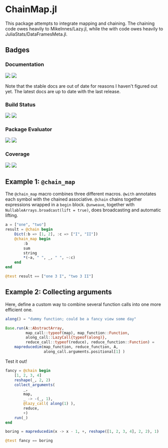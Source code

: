 # ChainMap.jl

This package attempts to integrate mapping and chaining. The chaining code owes
heavily to MikeInnes/Lazy.jl, while the with code owes heavily to
JuliaStats/DataFramesMeta.jl.

## Badges

### Documentation

[![][docs-stable_image]][docs-stable_url] [![][docs-latest_image]][docs-latest_url]

Note that the stable docs are out of date for reasons I haven't figured out yet. The latest docs are up to date with the last release.

### Build Status

[![][travis_image]][travis_url] [![][appveyor_image]][appveyor_url]

### Package Evaluator

[![][pkg-0.4_image]][pkg-0.4_url] [![][pkg-0.5_image]][pkg-0.5_url]

### Coverage

[![][coveralls_image]][coveralls_url] [![][codecov_image]][codecov_url]

[docs-latest_image]: https://img.shields.io/badge/docs-latest-blue.svg
[docs-latest_url]: https://bramtayl.github.io/ChainMap.jl/latest

[docs-stable_image]: https://img.shields.io/badge/docs-stable-blue.svg
[docs-stable_url]: https://bramtayl.github.io/ChainMap.jl/stable

[travis_image]: https://travis-ci.org/bramtayl/ChainMap.jl.svg?branch=master
[travis_url]: https://travis-ci.org/bramtayl/ChainMap.jl

[appveyor_image]: https://ci.appveyor.com/api/projects/status/github/bramtayl/ChainMap.jl?svg=true&branch=master
[appveyor_url]: https://ci.appveyor.com/project/bramtayl/chainmap-jl/branch/master

[coveralls_image]: https://coveralls.io/repos/bramtayl/ChainMap.jl/badge.svg?branch=master&service=github
[coveralls_url]: https://coveralls.io/github/bramtayl/ChainMap.jl?branch=master

[codecov_image]: https://codecov.io/github/bramtayl/ChainMap.jl/coverage.svg?branch=master
[codecov_url]: https://codecov.io/github/bramtayl/ChainMap.jl?branch=master

[issues_url]: https://github.com/bramtayl/ChainMap.jl/issues

[pkg-0.4_image]: http://pkg.julialang.org/badges/ChainMap_0.4.svg
[pkg-0.4_url]: http://pkg.julialang.org/?pkg=ChainMap

[pkg-0.5_image]: http://pkg.julialang.org/badges/ChainMap_0.5.svg
[pkg-0.5_url]: http://pkg.julialang.org/?pkg=ChainMap

## Example 1: `@chain_map`

The `@chain_map` macro combines three different macros. `@with` annotates each
symbol with the chained associative. `@chain` chains together expressions
wrapped in a `begin` block. `@unweave`, together with
`NullableArrays.broadcast(lift = true)`, does broadcasting and automatic
lifting.

```julia
a = ["one", "two"]
result = @chain begin
    Dict(:b => [1, 2], :c => ["I", "II"])
    @chain_map begin
        :b
        sum
        string
        *(~a, " ", _, " ", ~:c)
    end
end

@test result == ["one 3 I", "two 3 II"]
```

## Example 2: Collecting arguments

Here, define a custom way to combine several function calls into one more
efficient one.

```julia
along() = "dummy function; could be a fancy view some day"

Base.run(A::AbstractArray,
         map_call::typeof(map), map_function::Function,
         along_call::LazyCall{typeof(along)},
         reduce_call::typeof(reduce), reduce_function::Function) =
    mapreducedim(map_function, reduce_function, A,
                 along_call.arguments.positional[1] )
```

Test it out!

```julia
fancy = @chain begin
    [1, 2, 3, 4]
    reshape(_, 2, 2)
    collect_arguments(
        _,
        map,
        _ -> -(_, 1),
        @lazy_call( along(1) ),
        reduce,
        +)
    run(_)
end

boring = mapreducedim(x -> x - 1, +, reshape([1, 2, 3, 4], 2, 2), 1)

@test fancy == boring
```
